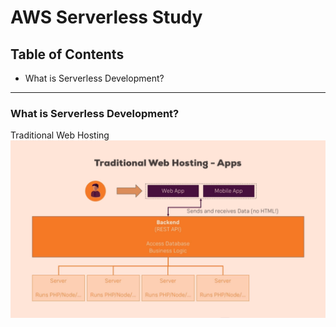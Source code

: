 # AWS Serverless Study


## Table of Contents
* What is Serverless Development?

---

### What is Serverless Development?

Traditional Web Hosting
![Traditional Web Hosting](image/TraditionalWebHosting.png)
